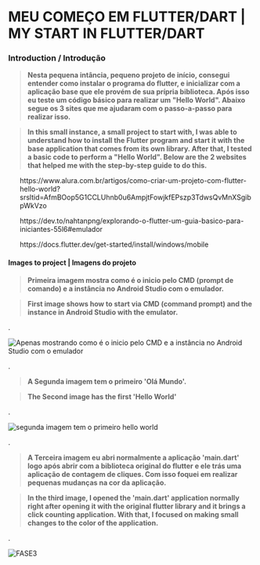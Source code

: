 # MEU COMEÇO EM FLUTTER/DART | MY START IN FLUTTER/DART 

<h3>Introduction / Introdução</h3>

<blockquote><b> Nesta pequena intância, pequeno projeto de início, consegui entender como instalar o programa do flutter, e inicializar com a aplicação base que ele provém de sua prípria biblioteca.
Após isso eu teste um código básico para realizar um "Hello World". Abaixo segue os 3 sites que me ajudaram com o passo-a-passo para realizar isso. </b></blockquote>

<blockquote><b> In this small instance, a small project to start with, I was able to understand how to install the Flutter program and start it with the base application that comes from its own library.
After that, I tested a basic code to perform a "Hello World". Below are the 2 websites that helped me with the step-by-step guide to do this. </b></blockquote>

<ul> https://www.alura.com.br/artigos/como-criar-um-projeto-com-flutter-hello-world?srsltid=AfmBOop5G1CCLUhnb0u6AmpjtFowjkfEPszp3TdwsQvMnXSgibpWkVzo </ul> 
<ul> https://dev.to/nahtanpng/explorando-o-flutter-um-guia-basico-para-iniciantes-55l6#emulador </ul>
<ul> https://docs.flutter.dev/get-started/install/windows/mobile </ul>

<h4> Images to project | Imagens do projeto </h4>

<blockquote><b>Primeira imagem mostra como é o inicio pelo CMD (prompt de comando) e a instância no Android Studio com o emulador. </b></blockquote>
<blockquote><b>First image shows how to start via CMD (command prompt) and the instance in Android Studio with the emulator. </b></blockquote>

<p>.</p>


![Apenas mostrando como é o inicio pelo CMD e a instância no Android Studio com o emulador](https://github.com/user-attachments/assets/e5ed50f9-e096-4913-9ab0-bc09ef05ad69)

<p>.</p>



<blockquote><b> A Segunda imagem tem o primeiro 'Olá Mundo'.</b></blockquote>
<blockquote><b> The Second image has the first 'Hello World'</b></blockquote>

<p>.</p>


![segunda imagem tem o primeiro hello world](https://github.com/user-attachments/assets/2c8d9756-eb87-47b2-93d0-011ae50390e5)

<p>.</p>


<blockquote><b> A Terceira imagem eu abri normalmente a aplicação 'main.dart' logo após abrir com a biblioteca original do flutter e ele trás uma aplicação de contagem de cliques. 
Com isso foquei em realizar pequenas mudanças na cor da aplicação. </b></blockquote>
<blockquote><b> In the third image, I opened the 'main.dart' application normally right after opening it with the original flutter library and it brings a click counting application. 
With that, I focused on making small changes to the color of the application. </b></blockquote>


<p>.</p>

![FASE3](https://github.com/user-attachments/assets/3a710c84-6a47-4216-9e7f-eeaff1759780)

